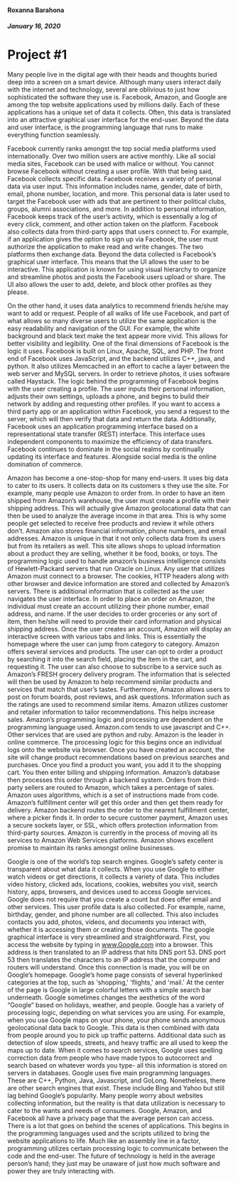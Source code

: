 #### Roxanna Barahona
##### January 16, 2020

# Project #1

Many people live in the digital age with their heads and thoughts buried deep into a screen on a smart device. Although many users interact daily with the internet and technology, several are oblivious to just how sophisticated the software they use is. Facebook, Amazon, and Google are among the top website applications used by millions daily. Each of these applications has a unique set of data it collects. Often, this data is translated into an attractive graphical user interface for the end-user. Beyond the data and user interface, is the programming language that runs to make everything function seamlessly.

Facebook currently ranks amongst the top social media platforms used internationally. Over two million users are active monthly. Like all social media sites, Facebook can be used with malice or without. You cannot browse Facebook without creating a user profile. With that being said, Facebook collects specific data. Facebook receives a variety of personal data via user input. This information includes name, gender, date of birth, email, phone number, location, and more. This personal data is later used to target the Facebook user with ads that are pertinent to their political clubs, groups, alumni associations, and more. In addition to personal information, Facebook keeps track of the user’s activity, which is essentially a log of every click, comment, and other action taken on the platform. Facebook also collects data from third-party apps that users connect to. For example, if an application gives the option to sign up via Facebook, the user must authorize the application to make read and write changes. The two platforms then exchange data. Beyond the data collected is Facebook’s graphical user interface. This means that the UI allows the user to be interactive. This application is known for using visual hierarchy to organize and streamline photos and posts the Facebook users upload or share. The UI also allows the user to add, delete, and block other profiles as they please.

On the other hand, it uses data analytics to recommend friends he/she may want to add or request. People of all walks of life use Facebook, and part of what allows so many diverse users to utilize the same application is the easy readability and navigation of the GUI. For example, the white background and black text make the text appear more vivid. This allows for better visibility and legibility. One of the final dimensions of Facebook is the logic it uses. Facebook is built on Linux, Apache, SQL, and PHP. The front end of Facebook uses JavaScript, and the backend utilizes C++, java, and python. It also utilizes Memcached in an effort to cache a layer between the web server and MySQL servers. In order to retrieve photos, it uses software called Haystack. The logic behind the programming of Facebook begins with the user creating a profile. The user inputs their personal information, adjusts their own settings, uploads a phone, and begins to build their network by adding and requesting other profiles. If you want to access a third party app or an application within Facebook, you send a request to the server, which will then verify that data and return the data. Additionally, Facebook uses an application programming interface based on a representational state transfer (REST) interface. This interface uses independent components to maximize the efficiency of data transfers. Facebook continues to dominate in the social realms by continually updating its interface and features. Alongside social media is the online domination of commerce.

Amazon has become a one-stop-shop for many end-users. It uses big data to cater to its users. It collects data on its customers s they use the site. For example, many people use Amazon to order from. In order to have an item shipped from Amazon’s warehouse, the user must create a profile with their shipping address. This will actually give Amazon geolocational data that can then be used to analyze the average income in that area. This is why some people get selected to receive free products and review it while others don’t. Amazon also stores financial information, phone numbers, and email addresses. Amazon is unique in that it not only collects data from its users but from its retailers as well. This site allows shops to upload information about a product they are selling, whether it be food, books, or toys. The programming logic used to handle amazon’s business intelligence consists of Hewlett-Packard servers that run Oracle on Linux. Any user that utilizes Amazon must connect to a browser. The cookies, HTTP headers along with other browser and device information are stored and collected by Amazon’s servers. There is additional information that is collected as the user navigates the user interface. In order to place an order on Amazon, the individual must create an account utilizing their phone number, email address, and name. If the user decides to order groceries or any sort of item, then he/she will need to provide their card information and physical shipping address. Once the user creates an account, Amazon will display an interactive screen with various tabs and links. This is essentially the homepage where the user can jump from category to category. Amazon offers several services and products. The user can opt to order a product by searching it into the search field, placing the item in the cart, and requesting it. The user can also choose to subscribe to a service such as Amazon’s FRESH grocery delivery program. The information that is selected will then be used by Amazon to help recommend similar products and services that match that user’s tastes. Furthermore, Amazon allows users to post on forum boards, post reviews, and ask questions. Information such as the ratings are used to recommend similar items. Amazon utilizes customer and retailer information to tailor recommendations. This helps increase sales. Amazon’s programming logic and processing are dependent on the programming language used. Amazon.com tends to use javascript and C++. Other services that are used are python and ruby. Amazon is the leader in online commerce. The processing logic for this begins once an individual logs onto the website via browser. Once you have created an account, the site will change product recommendations based on previous searches and purchases. Once you find a product you want, you add it to the shopping cart. You then enter billing and shipping information. Amazon’s database then processes this order through a backend system. Orders from third-party sellers are routed to Amazon, which takes a percentage of sales. Amazon uses algorithms, which is a set of instructions made from code. Amazon’s fulfillment center will get this order and then get them ready for delivery. Amazon backend routes the order to the nearest fulfillment center, where a picker finds it. In order to secure customer payment, Amazon uses a secure sockets layer, or SSL, which offers protection information from third-party sources. Amazon is currently in the process of moving all its services to Amazon Web Services platforms. Amazon shows excellent promise to maintain its ranks amongst online businesses.

Google is one of the world’s top search engines. Google’s safety center is transparent about what data it collects. When you use Google to either watch videos or get directions, it collects a variety of data. This includes video history, clicked ads, locations, cookies, websites you visit, search history, apps, browsers, and devices used to access Google services. Google does not require that you create a count but does offer email and other services. This user profile data is also collected. For example, name, birthday, gender, and phone number are all collected. This also includes contacts you add, photos, videos, and documents you interact with, whether it is accessing them or creating those documents. The google graphical interface is very streamlined and straightforward. First, you access the website by typing in www.Google.com into a browser. This address is then translated to an IP address that hits DNS port 53. DNS port 53 then translates the characters to an IP address that the computer and routers will understand. Once this connection is made, you will be on Google’s homepage. Google’s home page consists of several hyperlinked categories at the top, such as 'shopping,' 'flights,' and 'mail.' At the center of the page is Google in large colorful letters with a simple search bar underneath. Google sometimes changes the aesthetics of the word “Google” based on holidays, weather, and people. Google has a variety of processing logic, depending on what services you are using. For example, when you use Google maps on your phone, your phone sends anonymous geolocational data back to Google. This data is then combined with data from people around you to pick up traffic patterns. Additional data such as detection of slow speeds, streets, and heavy traffic are all used to keep the maps up to date. When it comes to search services, Google uses spelling correction data from people who have made typos to autocorrect and search based on whatever words you type- all this information is stored on servers in databases. Google uses five main programming languages. These are C++, Python, Java, Javascript, and GoLong. Nonetheless, there are other search engines that exist. These include Bing and Yahoo but still lag behind Google’s popularity.
Many people worry about websites collecting information, but the reality is that data utilization is necessary to cater to the wants and needs of consumers. Google, Amazon, and Facebook all have a privacy page that the average person can access. There is a lot that goes on behind the scenes of applications. This begins in the programming languages used and the scripts utilized to bring the website applications to life. Much like an assembly line in a factor, programming utilizes certain processing logic to communicate between the code and the end-user. The future of technology is held in the average person’s hand; they just may be unaware of just how much software and power they are truly interacting with.
